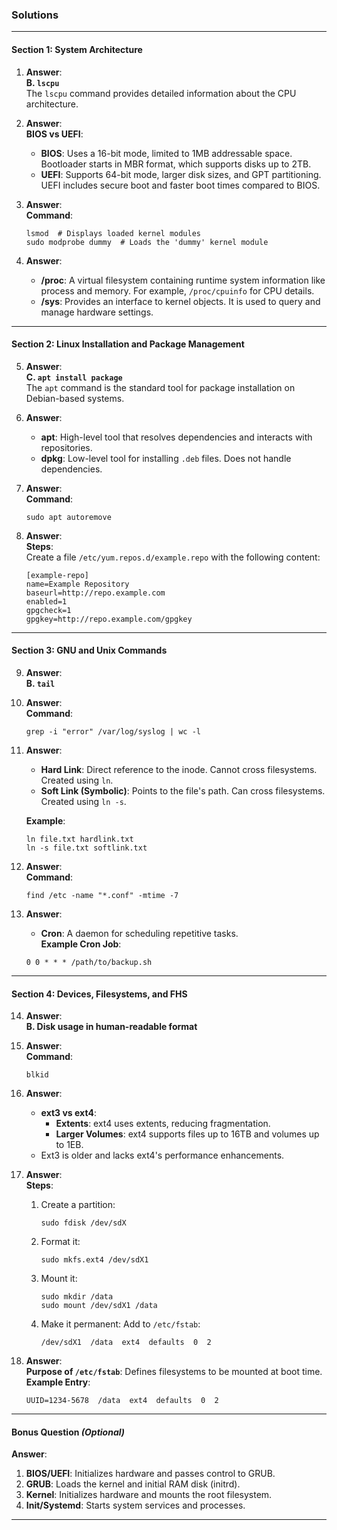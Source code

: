 ### **Solutions**

---

#### **Section 1: System Architecture**

1. **Answer**:  
   **B. `lscpu`**  
   The `lscpu` command provides detailed information about the CPU architecture.

2. **Answer**:  
   **BIOS vs UEFI**:  
   - **BIOS**: Uses a 16-bit mode, limited to 1MB addressable space. Bootloader starts in MBR format, which supports disks up to 2TB.  
   - **UEFI**: Supports 64-bit mode, larger disk sizes, and GPT partitioning. UEFI includes secure boot and faster boot times compared to BIOS.

3. **Answer**:  
   **Command**:  
   ```
   lsmod  # Displays loaded kernel modules
   sudo modprobe dummy  # Loads the 'dummy' kernel module
   ```

4. **Answer**:  
   - **/proc**: A virtual filesystem containing runtime system information like process and memory. For example, `/proc/cpuinfo` for CPU details.  
   - **/sys**: Provides an interface to kernel objects. It is used to query and manage hardware settings.

---

#### **Section 2: Linux Installation and Package Management**

5. **Answer**:  
   **C. `apt install package`**  
   The `apt` command is the standard tool for package installation on Debian-based systems.

6. **Answer**:  
   - **apt**: High-level tool that resolves dependencies and interacts with repositories.  
   - **dpkg**: Low-level tool for installing `.deb` files. Does not handle dependencies.

7. **Answer**:  
   **Command**:  
   ```
   sudo apt autoremove
   ```

8. **Answer**:  
   **Steps**:  
   Create a file `/etc/yum.repos.d/example.repo` with the following content:  
   ```
   [example-repo]
   name=Example Repository
   baseurl=http://repo.example.com
   enabled=1
   gpgcheck=1
   gpgkey=http://repo.example.com/gpgkey
   ```

---

#### **Section 3: GNU and Unix Commands**

9. **Answer**:  
   **B. `tail`**

10. **Answer**:  
    **Command**:  
    ```
    grep -i "error" /var/log/syslog | wc -l
    ```

11. **Answer**:  
    - **Hard Link**: Direct reference to the inode. Cannot cross filesystems. Created using `ln`.  
    - **Soft Link (Symbolic)**: Points to the file's path. Can cross filesystems. Created using `ln -s`.  

    **Example**:  
    ```
    ln file.txt hardlink.txt
    ln -s file.txt softlink.txt
    ```

12. **Answer**:  
    **Command**:  
    ```
    find /etc -name "*.conf" -mtime -7
    ```

13. **Answer**:  
    - **Cron**: A daemon for scheduling repetitive tasks.  
    **Example Cron Job**:  
    ```
    0 0 * * * /path/to/backup.sh
    ```

---

#### **Section 4: Devices, Filesystems, and FHS**

14. **Answer**:  
    **B. Disk usage in human-readable format**

15. **Answer**:  
    **Command**:  
    ```
    blkid
    ```

16. **Answer**:  
    - **ext3 vs ext4**:  
      - **Extents**: ext4 uses extents, reducing fragmentation.  
      - **Larger Volumes**: ext4 supports files up to 16TB and volumes up to 1EB.  
    - Ext3 is older and lacks ext4's performance enhancements.

17. **Answer**:  
    **Steps**:  
    1. Create a partition:  
       ```
       sudo fdisk /dev/sdX
       ```
    2. Format it:  
       ```
       sudo mkfs.ext4 /dev/sdX1
       ```
    3. Mount it:  
       ```
       sudo mkdir /data
       sudo mount /dev/sdX1 /data
       ```
    4. Make it permanent: Add to `/etc/fstab`:  
       ```
       /dev/sdX1  /data  ext4  defaults  0  2
       ```

18. **Answer**:  
    **Purpose of `/etc/fstab`**: Defines filesystems to be mounted at boot time.  
    **Example Entry**:  
    ```
    UUID=1234-5678  /data  ext4  defaults  0  2
    ```

---

#### **Bonus Question** *(Optional)*  

**Answer**:  
1. **BIOS/UEFI**: Initializes hardware and passes control to GRUB.  
2. **GRUB**: Loads the kernel and initial RAM disk (initrd).  
3. **Kernel**: Initializes hardware and mounts the root filesystem.  
4. **Init/Systemd**: Starts system services and processes.  

--- 
